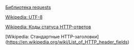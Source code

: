 
[Библиотека requests](https://requests.readthedocs.io/en/latest/)

[Wikipedia: UTF-8](https://en.wikipedia.org/wiki/UTF-8)

[Wikipedia: Коды статуса HTTP-ответов](https://en.wikipedia.org/wiki/List_of_HTTP_status_codes)

[Wikipedia: Стандартные HTTP-заголовки] (https://en.wikipedia.org/wiki/List_of_HTTP_header_fields)
